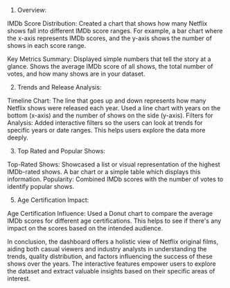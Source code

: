 

1. Overview:

IMDb Score Distribution: Created a chart that shows how many Netflix shows fall into different IMDb score ranges. For example, a bar chart where the x-axis represents IMDb scores, and the y-axis shows the number of shows in each score range.

Key Metrics Summary: Displayed simple numbers that tell the story at a glance. Shows the average IMDb score of all shows, the total number of votes, and how many shows are in your dataset.

2. Trends and Release Analysis:
   
Timeline Chart: The line that goes up and down  represents how many Netflix shows were released each year. Used a line chart with years on the bottom (x-axis) and the number of shows on the side (y-axis).
Filters for Analysis: Added interactive filters so the  users can look at trends for specific years or date ranges. This helps users explore the data more deeply.


3. Top Rated and Popular Shows:

Top-Rated Shows: Showcased a list or visual representation of the highest IMDb-rated shows. A bar chart or a simple table which displays this information.
Popularity: Combined IMDb scores with the number of votes to identify popular shows.


5. Age Certification Impact:

Age Certification Influence: Used a Donut chart to compare the average IMDb scores for different age certifications. This helps to see if there's any impact on the scores based on the intended audience.


In conclusion, the dashboard offers a holistic view of Netflix original films, aiding both casual viewers and industry analysts in understanding the trends, quality distribution, and factors influencing the success of these shows over the years. The interactive features empower users to explore the dataset and extract valuable insights based on their specific areas of interest.
